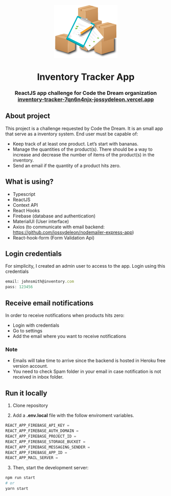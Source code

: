 <p align="center">
  <a href="https://platinumsteel.netlify.app">
    <img alt="JdL" src="public/favicon.png" width="200" />
  </a>
</p>
<h1 align="center">
  Inventory Tracker App
</h1>

### <p align="center"> ReactJS app challenge for Code the Dream organization <a href="inventory-tracker-7qn6n4njx-jossydeleon.vercel.app">inventory-tracker-7qn6n4njx-jossydeleon.vercel.app</a> </p>

## About project

This project is a challenge requested by Code the Dream. It is an small app that serve as a inventory system.
End user must be capable of:

- Keep track of at least one product. Let’s start with bananas.
- Manage the quantities of the product(s). There should be a way to increase and decrease the number of items of the product(s) in the inventory.
- Send an email if the quantity of a product hits zero.

## What is using?

- Typescript
- ReactJS
- Context API
- React Hooks
- Firebase (database and authentication)
- MaterialUI (User interface)
- Axios (to communicate with email backend: https://github.com/jossydeleon/nodemailer-express-app)
- React-hook-form (Form Validation Api)

## Login credentials

For simplicity, I created an admin user to access to the app. Login using this credentials

```javascript
email: johnsmith@inventory.com
pass: 123456
```

## Receive email notifications

In order to receive notifications when products hits zero:

- Login with credentials
- Go to settings
- Add the email where you want to receive notifications

### Note

- Emails will take time to arrive since the backend is hosted in Heroku free version account.
- You need to check Spam folder in your email in case notification is not received in inbox folder.

## Run it locally

1. Clone repository

2. Add a **.env.local** file with the follow enviroment variables.

```javascript
REACT_APP_FIREBASE_API_KEY =
REACT_APP_FIREBASE_AUTH_DOMAIN =
REACT_APP_FIREBASE_PROJECT_ID =
REACT_APP_FIREBASE_STORAGE_BUCKET =
REACT_APP_FIREBASE_MESSAGING_SENDER =
REACT_APP_FIREBASE_APP_ID =
REACT_APP_MAIL_SERVER =
```

3. Then, start the development server:

```bash
npm run start
# or
yarn start
```
